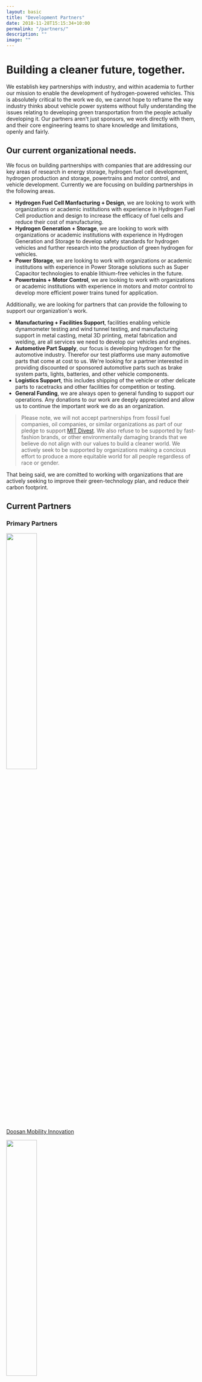 ```yaml
---
layout: basic
title: "Development Partners"
date: 2018-11-28T15:15:34+10:00
permalink: "/partners/"
description: ""
image: ""
---
```


# Building a cleaner future, together.

We establish key partnerships with industry, and within academia to further our mission to enable the development of hydrogen-powered vehicles. This is absolutely critical to the work we do, we cannot hope to reframe the way industry thinks about vehicle power systems without fully understanding the issues relating to developing green transportation from the people actually developing it. Our partners aren't just sponsors, we work directly with them, and their core engineering teams to share knowledge and limitations, openly and fairly.

## Our current organizational needs.

We focus on building partnerships with companies that are addressing our key areas of research in energy storage, hydrogen fuel cell development, hydrogen production and storage, powertrains and motor control, and vehicle development. Currently we are focusing on building partnerships in the following areas.

- __Hydrogen Fuel Cell Manfacturing + Design__, we are looking to work with organizations or academic institutions with experience in Hydrogen Fuel Cell production and design to increase the efficacy of fuel cells and reduce their cost of manufacturing.
- __Hydrogen Generation + Storage__, we are looking to work with organizations or academic institutions with experience in Hydrogen Generation and Storage to develop safety standards for hydrogen vehicles and further research into the production of green hydrogen for vehicles.
- __Power Storage__, we are looking to work with organizations or academic institutions with experience in Power Storage solutions such as Super Capacitor technologies to enable lithium-free vehicles in the future.
- __Powertrains + Motor Control__, we are looking to work with organizations or academic institutions with experience in motors and motor control to develop more efficient power trains tuned for application.

Additionally, we are looking for partners that can provide the following to support our organization's work. 

- __Manufacturing + Facilities Support__, facilities enabling vehicle dynamometer testing and wind tunnel testing, and manufacturing support in metal casting, metal 3D printing, metal fabrication and welding, are all services we need to develop our vehicles and engines.
- __Automotive Part Supply__, our focus is developing hydrogen for the automotive industry. Therefor our test platforms use many automotive parts that come at cost to us. We're looking for a partner interested in providing discounted or sponsored automotive parts such as brake system parts, lights, batteries, and other vehicle components.
- __Logistics Support__, this includes shipping of the vehicle or other delicate parts to racetracks and other facilities for competition or testing.
- __General Funding__, we are always open to general funding to support our operations. Any donations to our work are deeply appreciated and allow us to continue the important work we do as an organization.

> Please note, we will not accept partnerships from fossil fuel companies, oil companies, or similar organizations as part of our pledge to support [MIT Divest](https://www.mit-divest.com). We also refuse to be supported by fast-fashion brands, or other environmentally damaging brands that we believe do not align with our values to build a cleaner world. We actively seek to be supported by organizations making a concious effort to produce a more equitable world for all people regardless of race or gender.

That being said, we are comitted to working with organizations that are actively seeking to improve their green-technology plan, and reduce their carbon footprint.

## Current Partners

<!--{% include framework/blocks/sections/partners.html %}-->

### Primary Partners

<img src="../../sponsor_logos/Doosan/doosan_black.png"  width="40%">

[Doosan Mobility Innovation](http://www.doosanmobility.com/en/) 

<img src="../../sponsor_logos/ec/logo_black.svg"  width="40%">

[MIT Edgerton Center](https://edgerton.mit.edu)

### Racing Partners

<img src="../../sponsor_logos/palmer/logo_black.png"  width="40%">

[Palmer Motorsports Park](https://palmermotorsportspark.com)

### Supporting Partners

<img src="../../sponsor_logos/madhouse/logo.png"  width="40%">

[Madhouse Motors](https://www.madhousemotors.com)

### Donors
- The Mehrotra Family

### Special Thank You To
- Professor Alex Slocum + Steven Burcat
- Ed Moriarty, Chris, Sandi, + the Edgerton Center Staff
- Mark Belanger @ the Edgerton Student Shop
- Jack Whipple @ MIT D-Lab
- Dan Gilbert @ MIT LMP
- Quang Kieu
- [the MIT Solar Electric Vehicle Team](http://mitsolar.com)
- [MIT Electronics Research Society (MITERS)](http://miters.mit.edu)

# Partnership Information

## Levels of Partnership

- __Primary Partners__, partners we do the most active development with, support exceeds 10000USD in value (in-kind or monetary), and include engineering support.
- __Racing Partners__, partners that provide significant support for our operations (in-kind or monetary) in the area of 5000USD or more.
- __Supporting Partners__, parnters that provide support for our operations (in-kind or monetary) in the area of 1000USD or more.

We consider any support below 1000USD a tax-deductible __donation__ that we graciously accept with thanks.  

## Partnership Benefits

__Primary Partners__ recieve the following benefits from support:
- Monthly or bi-monthly meetings with the core L2F engineering team to discuss project progress and direction.
- Detailed initial copies of test data, results, or engineering reports.
- Name and logo on website, vehicle, team apparel, and support vehicles.
- Social media post/blog post/or similar.

*To qualify as a primary partner, your organization must provide direct engineering support for the integration of your products onto our platform*

__Racing Partners__ recieve the following benefits from support:
- Name and logo on website, vehicle, team apparel, and support vehicles.
- Bi-annual newsletter or updates about team activities, updates on team activities.
- Social media post/blog post/or similar.

__Supporting Partners__ recieve the following benefits from support:
- Name and logo on website, team apparel, and support vehicles.

__Donations__ recieve a tax-deductible reciept along with a thank-you letter, and their name on the donors section of this page of our website.

## Reach out to us! We want to work with you!

If your __organization__ is developing technology you believe can bring us a step closer towards a greener future, you'd like to openly collaborate on solutions to the climate crisis, or you'd simply like to support our work as an organization, reach out. We're open to working with anyone who wishes to build a cleaner, better world. 

If you're an __individual or non-MIT affiliate__, and would like to work with use, reach out as well. We always have space for more friends.

Licence to Fab @ [l2f@mit.edu](mailto:l2f@mit.edu)

Interested in __recruiting__ with our team? Email us!



